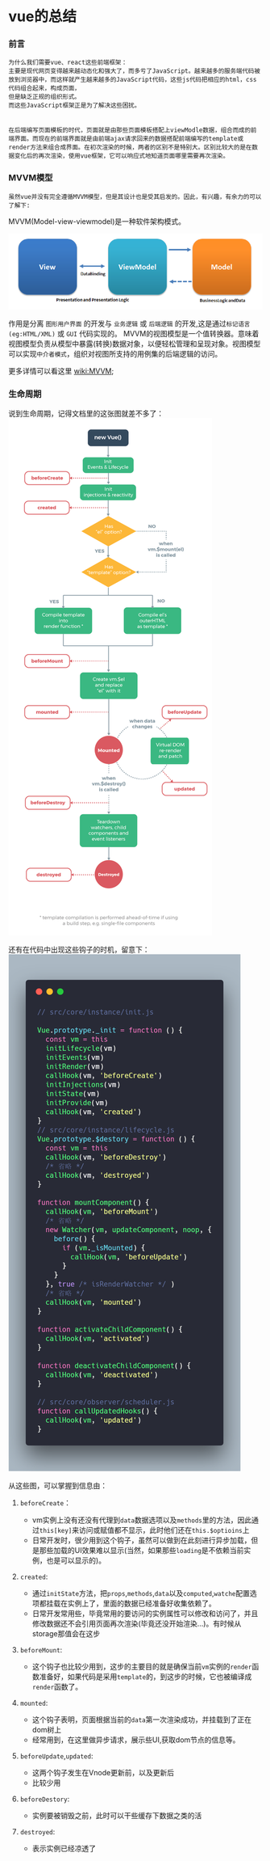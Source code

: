 # vue的总结

### 前言

    为什么我们需要vue、react这些前端框架：
    主要是现代网页变得越来越动态化和强大了，而多亏了JavaScript。越来越多的服务端代码被放到浏览器中，而这样就产生越来越多的JavaScript代码，这些js代码把相应的html，css代码组合起来，构成页面，
    但是缺乏正规的组织形式。
    而这些JavaScript框架正是为了解决这些困扰。


    在后端编写页面模板的时代，页面就是由那些页面模板搭配上viewModle数据，组合而成的前端界面。而现在的前端界面就是由前端ajax请求回来的数据搭配前端编写的template或render方法来组合成界面。在初次渲染的时候，两者的区别不是特别大。区别比较大的是在数据变化后的再次渲染，使用vue框架，它可以响应式地知道页面哪里需要再次渲染。

### MVVM模型

    虽然vue并没有完全遵循MVVM模型，但是其设计也是受其启发的。因此，有兴趣，有余力的可以了解下:

  MVVM(Model-view-viewmodel)是一种软件架构模式。
  
  ![Mou](./image/vue的总结-MVVMPattern.png)

  作用是分离 `图形用户界面` 的开发与 `业务逻辑` 或 `后端逻辑` 的开发,这是通过`标记语言(eg:HTML/XML)` 或 `GUI` 代码实现的。 MVVM的视图模型是一个值转换器。意味着视图模型负责从模型中暴露(转换)数据对象，以便轻松管理和呈现对象。视图模型可以实现`中介者模式`，组织对视图所支持的用例集的后端逻辑的访问。

  更多详情可以看这里 [wiki:MVVM](https://zh.wikipedia.org/wiki/MVVM);


  ### 生命周期

  说到生命周期，记得文档里的这张图就差不多了：
  ![lifecycle](./image/vue的总结-lifecycle.png)

  还有在代码中出现这些钩子的时机，留意下：
  ![lifecycle](./image/vue的总结-lifecycle-code.png)

  从这些图，可以掌握到信息由：
  
  1. `beforeCreate`：
     * vm实例上没有还没有代理到`data`数据选项以及`methods`里的方法，因此通过`this[key]`来访问或赋值都不显示，此时他们还在`this.$optioins`上
     * 日常开发时，很少用到这个钩子，虽然可以做到在此刻进行异步加载，但是那些加载的UI效果难以显示(当然，如果那些`loading`是不依赖当前实例，也是可以显示的)。

  2. `created`:
     * 通过`initState`方法，把`props`,`methods`,`data`以及`computed`,`watche`配置选项都挂载在实例上了，里面的数据已经准备好收集依赖了。
     * 日常开发常用些，毕竟常用的要访问的实例属性可以修改和访问了，并且修改数据还不会引用页面再次渲染(毕竟还没开始渲染...)。有时候从storage那值会在这步

  3. `beforeMount`:
     * 这个钩子也比较少用到，这步的主要目的就是确保当前`vm`实例的`render`函数准备好，如果代码是采用`template`的，到这步的时候，它也被编译成`render`函数了。

  4. `mounted`:
     * 这个钩子表明，页面根据当前的`data`第一次渲染成功，并挂载到了正在dom树上
     * 经常用到，在这里做异步请求，展示些UI,获取dom节点的信息等。
  
  5. `beforeUpdate`,`updated`:
     * 这两个钩子发生在Vnode更新前，以及更新后
     * 比较少用
  
  6. `beforeDestory`:
     * 实例要被销毁之前，此时可以干些缓存下数据之类的活

  7. `destroyed`:
     * 表示实例已经凉透了